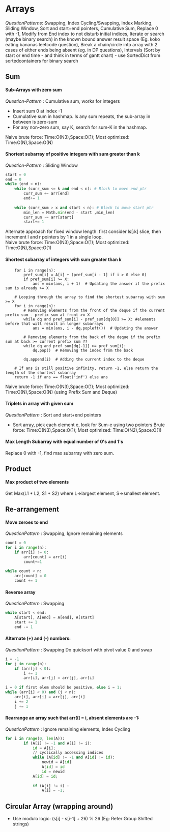 # Arrays

*QuestionPatterns*: Swapping, Index Cycling/Swapping, Index Marking, Sliding Window, Sort and start+end pointers, Cumulative Sum, Replace 0 with -1, Modify from End index to not disturb initial indices, Iterate or search (maybe binary search) in the known bound answer result space (Eg. koko eating bananas leetcode question), Break a chain/circle into array with 2 cases of either ends being absent (eg. in DP questions), Intervals (Sort by start or end time - and think in terms of gantt chart) - use SortedDict from sortedcontainers for binary search

## Sum
#### Sub-Arrays with zero sum
*Question-Pattern* : Cumulative sum, works for integers
* Insert sum 0 at index -1
* Cumulative sum in hashmap. Is any sum repeats, the sub-array in between is zero-sum
* For any non-zero sum, say K, search for sum-K in the hashmap.  

Naive brute force: Time:O(N3),Space:O(1); Most optimized: Time:O(N),Space:O(N)

#### Shortest subarray of positive integers with sum greater than k
*Question-Pattern* : Sliding Window
```python
start = 0
end = 0
while (end < n): 
	while (curr_sum <= k and end < n): # Block to move end ptr
		curr_sum += arr[end] 
		end+= 1
		
	while (curr_sum > x and start < n): # Block to move start ptr
		min_len = Math.min(end - start ,min_len)
		curr_sum -= arr[start] 
		start+= 1
```
Alternate approach for fixed window length: first consider ls[:k] slice, then increment l and r pointers by 1 in a single loop.  
Naive brute force: Time:O(N3),Space:O(1); Most optimized: Time:O(N),Space:O(1)

#### Shortest subarray of integers with sum greater than k

```    # Calculating prefix sums
    for i in range(n):
        pref_sum[i] = A[i] + (pref_sum[i - 1] if i > 0 else 0)
        if pref_sum[i] >= X:
            ans = min(ans, i + 1)  # Updating the answer if the prefix sum is already >= X

    # Looping through the array to find the shortest subarray with sum >= X
    for i in range(n):
        # Removing elements from the front of the deque if the current prefix sum - prefix sum at front >= X
        while dq and pref_sum[i] - pref_sum[dq[0]] >= X: #elements before that will result in longer subarrays
            ans = min(ans, i - dq.popleft())  # Updating the answer
            
        # Removing elements from the back of the deque if the prefix sum at back >= current prefix sum ??
        while dq and pref_sum[dq[-1]] >= pref_sum[i]:
            dq.pop()  # Removing the index from the back

        dq.append(i)  # Adding the current index to the deque

    # If ans is still positive infinity, return -1, else return the length of the shortest subarray
    return -1 if ans == float('inf') else ans
```
Naive brute force: Time:O(N3),Space:O(1); Most optimized: Time:O(N),Space:O(N) (using Prefix Sum and Deque)

#### Triplets in array with given sum
*QuestionPattern* : Sort and start+end pointers
* Sort array, pick each element e, look for Sum-e using two pointers
Brute force: Time:O(N3),Space:O(1); Most optimized: Time:O(N2),Space:O(1)

#### Max Length Subarray with equal number of 0's and 1's
Replace 0 with -1, find max subarray with zero sum.

## Product
#### Max product of two elements
Get Max(L1 * L2, S1 * S2) where L=>largest element, S=>smallest element.

## Re-arrangement
#### Move zeroes to end
*QuestionPattern* : Swapping, Ignore remaining elements
```python
count = 0
for i in range(n): 
	if arr[i] != 0:
		arr[count] = arr[i] 
		count+=1
		
while count < n: 
	arr[count] = 0
	count += 1
```

####  Reverse array
*QuestionPattern* : Swapping
```python
while start < end: 
	A[start], A[end] = A[end], A[start] 
	start += 1
	end -= 1
```

#### Alternate (+) and (-) numbers:
*QuestionPattern* : Swapping
Do quicksort with pivot value 0 and swap
```python
i = -1
for j in range(n): 
	if (arr[j] < 0): 
		i += 1
		arr[i], arr[j] = arr[j], arr[i] 
		
i = 0 if first elem should be positive, else i = 1;
while (arr[i] < 0) and (j < n):
	arr[i], arr[j] = arr[j], arr[i] 
	i += 2     
	j += 1
```

#### Rearrange an array such that arr[i] = i, absent elements are -1:
*QuestionPattern* : Ignore remaining elements, Index Cycling
```python
for i in range(0, len(A)): 
        if (A[i] != -1 and A[i] != i): 
            id = A[i];
			// cyclically accessing indices
            while (A[id] != -1 and A[id] != id):
                newid = A[id]
                A[id] = id
				id = newid
            A[id] = id; 
  
            if (A[i] != i) :
                A[i] = -1; 
```

## Circular Array (wrapping around)
* Use modulo logic: (s[i] - s[i-1] + 26) % 26 (Eg: Refer Group Shifted strings)
